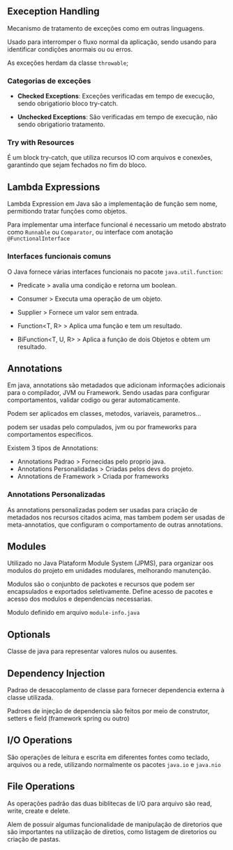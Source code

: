 ## Exeception Handling
Mecanismo de tratamento de exceções como em outras linguagens.

Usado para interromper o fluxo normal da aplicação, sendo usando para identificar condições anormais ou ou erros.

As exceções herdam da classe ```throwable```;

### Categorias de exceções

- **Checked Exceptions**: Exceções verificadas em tempo de execução, sendo obrigatiorio bloco try-catch.

- **Unchecked Exceptions**: São verificadas em tempo de execução, não sendo obrigatiorio tratamento.

### Try with Resources

É um block try-catch, que utiliza recursos IO com arquivos e conexões, garantindo que sejam fechados no fim do bloco.

## Lambda Expressions

Lambda Expression em Java são a implementação de função sem nome, permitiondo tratar funções como objetos.

Para implementar uma interface funcional é necessario um metodo abstrato como ```Runnable``` ou ```Comparator```, ou interface com anotação ```@FunctionalInterface```

### Interfaces funcionais comuns

O Java fornece várias interfaces funcionais no pacote ```java.util.function```:

- Predicate<T> > avalia uma condição e retorna um boolean.

- Consumer<T> > Executa uma operação de um objeto.

- Supplier<T> > Fornece um valor sem entrada.

- Function<T, R> > Aplica uma função e tem um resultado.

- BiFunction<T, U, R> > Aplica a função de dois Objetos e obtem um resultado.

## Annotations
Em java, annotations são metadados que adicionam informações adicionais para o compilador, JVM ou Framework. Sendo usadas para configurar comportamentos, validar codigo ou gerar automaticamente.

Podem ser aplicados em classes, metodos, variaveis, parametros...

podem ser usadas pelo compulados, jvm ou por frameworks para comportamentos especificos.

Existem 3 tipos de Annotations:
- Annotations Padrao > Fornecidas pelo proprio java.
- Annotations Personalidadas > Criadas pelos devs do projeto.
- Annotations de Framework > Criada por frameworks

### Annotations Personalizadas

As annotations personalizadas podem ser usadas para criação de metadados nos recursos citados acima, mas tambem podem ser usadas de meta-annotatios, que configuram o comportamento de outras annotations.

## Modules
Utilizado no Java Plataform Module System (JPMS), para organizar oos modulos do projeto em unidades modulares, melhorando manutenção.

Modulos são o conjunbto de packotes e recursos que podem ser encapsulados e exportados seletivamente.
Define acesso de pacotes e acesso dos modulos e dependencias necessarias.

Modulo definido em arquivo ```module-info.java```

## Optionals

Classe de java para representar valores nulos ou ausentes.

## Dependency Injection

Padrao de desacoplamento de classe para fornecer dependencia externa à classe utilizada.

Padroes de injeção de dependencia são feitos por meio de construtor, setters e field (framework spring ou outro)

## I/O Operations

São operações de leitura e escrita em diferentes fontes como teclado, arquivos ou a rede, utilizando normalmente os pacotes ```java.io``` e ```java.nio```

## File Operations

As operações padrão das duas biblitecas de I/O para arquivo são read, write, create e delete.

Alem de possuir algumas funcionalidade de manipulação de diretorios que são importantes na utilização de diretios, como listagem de diretorios ou criação de pastas.